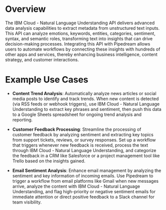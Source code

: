 # Overview

The IBM Cloud - Natural Language Understanding API delivers advanced data analysis capabilities to extract metadata from unstructured text inputs. This API can analyze emotions, keywords, entities, categories, sentiment, syntax, and semantic roles, transforming text into insights that can drive decision-making processes. Integrating this API with Pipedream allows users to automate workflows by connecting these insights with hundreds of other apps and services, thereby enhancing business intelligence, content strategy, and customer interactions.

# Example Use Cases

- **Content Trend Analysis**: Automatically analyze news articles or social media posts to identify and track trends. When new content is detected (via RSS feeds or webhook triggers), use IBM Cloud - Natural Language Understanding to extract key phrases and sentiment, then push this data to a Google Sheets spreadsheet for ongoing trend analysis and reporting.

- **Customer Feedback Processing**: Streamline the processing of customer feedback by analyzing sentiment and extracting key topics from support tickets, reviews, or survey responses. Set up a workflow that triggers whenever new feedback is received, process the text through IBM Cloud - Natural Language Understanding, and categorize the feedback in a CRM like Salesforce or a project management tool like Trello based on the insights gained.

- **Email Sentiment Analysis**: Enhance email management by analyzing the sentiment and key information of incoming emails. Use Pipedream to trigger a workflow from email platforms like Gmail when new messages arrive, analyze the content with IBM Cloud - Natural Language Understanding, and flag high-priority or negative sentiment emails for immediate attention or direct positive feedback to a Slack channel for team visibility.
